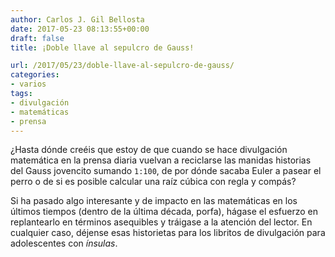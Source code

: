 ```yaml
---
author: Carlos J. Gil Bellosta
date: 2017-05-23 08:13:55+00:00
draft: false
title: ¡Doble llave al sepulcro de Gauss!

url: /2017/05/23/doble-llave-al-sepulcro-de-gauss/
categories:
- varios
tags:
- divulgación
- matemáticas
- prensa
---
```


¿Hasta dónde creéis que estoy de que cuando se hace divulgación matemática en la prensa diaria vuelvan a reciclarse las manidas historias del Gauss jovencito sumando `1:100`, de por dónde sacaba Euler a pasear el perro o de si es posible calcular una raíz cúbica con regla y compás?

Si ha pasado algo interesante y de impacto en las matemáticas en los últimos tiempos (dentro de la última década, porfa), hágase el esfuerzo en replantearlo en términos asequibles y tráigase a la atención del lector. En cualquier caso, déjense esas historietas para los libritos de divulgación para adolescentes con _ínsulas_.

